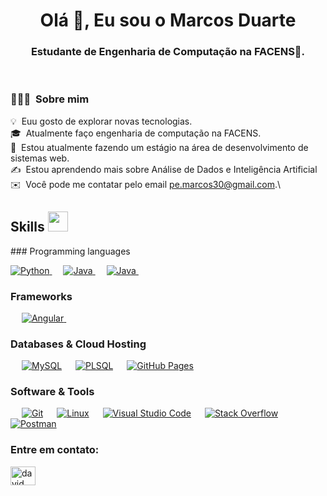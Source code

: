 <h1 align="center">Olá 👋, Eu sou o Marcos Duarte</h1>
<h3 align="center">Estudante de Engenharia de Computação na FACENS🌟.</h3>

<br>

### 👨🏻‍💻 &nbsp;Sobre mim

💡 &nbsp;Euu gosto de explorar novas tecnologias.\
🎓 &nbsp;Atualmente faço engenharia de computação na FACENS.\
🌱 &nbsp;Estou atualmente fazendo um estágio na área de desenvolvimento de sistemas web.\
✍️ &nbsp;Estou aprendendo mais sobre Análise de Dados e Inteligência Artificial\
✉️ &nbsp;Você pode me contatar pelo email pe.marcos30@gmail.com.\

<h2> Skills <img src = "https://media2.giphy.com/media/QssGEmpkyEOhBCb7e1/giphy.gif?cid=ecf05e47a0n3gi1bfqntqmob8g9aid1oyj2wr3ds3mg700bl&rid=giphy.gif" width = 32px> </h2>
### Programming languages

<p align="left"> 
  
<a href="https://python.org/">
    <img alt="Python" src="https://img.shields.io/badge/Python-FFD43B?style=for-the-badge&logo=python&logoColor=darkgreen"/>
  </a>
  &emsp;
<a href="https://www.java.com/en/">
    <img alt="Java" src="https://img.shields.io/badge/Java-ED8B00?style=for-the-badge&logo=java&logoColor=white"/>
  </a>
  &emsp;
  <a href="https://developer.mozilla.org/pt-BR/docs/Web/JavaScript">
    <img alt="Java" src="https://img.shields.io/badge/JavaScript-F7DF1E?style=for-the-badge&logo=JavaScript&logoColor=black"/>
  </a>
  &emsp;


</p>

### Frameworks
<p align="left"> 
&emsp;
  <a href="https://angular.io" target="_blank"> 
     <img alt="Angular" src="https://img.shields.io/badge/Angular-DD0031?style=for-the-badge&logo=Angular&logoColor=white">
   </a>
  &emsp; 

### Databases & Cloud Hosting
<p align="left">
  &emsp;
    <a href="https://www.mysql.com/"><img alt="MySQL" src="https://img.shields.io/badge/MySQL-00000F?style=for-the-badge&logo=mysql&logoColor=white"></a>
  &emsp;
    <a href="https://www.mysql.com/"><img alt="PLSQL" src="https://img.shields.io/badge/PLSQL-D00000?style=for-the-badge&logo=oracle&logoColor=white"></a>
    &emsp;
    <a href="https://www.github.com"><img alt="GitHub Pages" src="https://img.shields.io/badge/GitHub-100000?style=for-the-badge&logo=github&logoColor=white"></a>
  &emsp;

 ### Software & Tools
 
<p>
  &emsp;
    <a href="#"><img alt="Git" src="https://img.shields.io/badge/Git-F05032?style=for-the-badge&logo=git&logoColor=white"></a>
  &emsp;
    <a href="#"><img alt="Linux" src="https://img.shields.io/badge/Linux-FCC624?style=for-the-badge&logo=linux&logoColor=black"></a>
  &emsp;
    <a href="#"><img alt="Visual Studio Code" src="https://img.shields.io/badge/Visual_Studio_Code-0078D4?style=for-the-badge&logo=visual%20studio%20code&logoColor=white"></a>
  &emsp;
    <a href="#"><img alt="Stack Overflow" src="https://img.shields.io/badge/Stack_Overflow-FE7A16?style=for-the-badge&logo=stack-overflow&logoColor=white"></a>
&emsp;
    <a href="#"><img alt="Postman" src="https://img.shields.io/badge/Postman-FF6C37?style=for-the-badge&logo=Postman&logoColor=white"></a>
     &emsp;
    
</p>

<h3 align="left">Entre em contato:</h3>
<p align="left">
<a href="https://www.linkedin.com/in/duarte-marcos/" target="blank"><img align="center" src="https://raw.githubusercontent.com/rahuldkjain/github-profile-readme-generator/master/src/images/icons/Social/linked-in-alt.svg" alt="david mendoza ramos" height="30" width="40" /></a>
</p>
